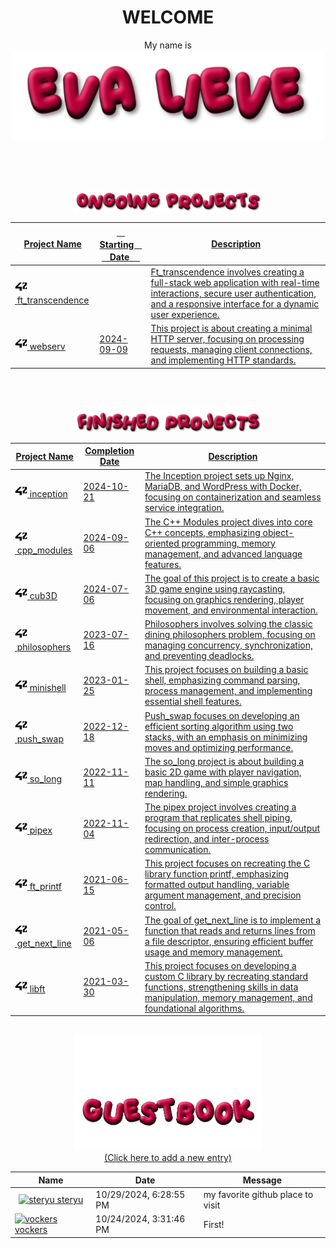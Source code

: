 <!-- Welcome text -->
<div align="center">
<h1>WELCOME</h1>
  My name is
</div>


<!-- PNG -->
<div align="center">
  <a href="https://github.com/evalieve">
    <img src="https://raw.githubusercontent.com/evalieve/evalieve/main/img/Eva-lieve.png" alt="Eva Lieve" width="500px" />
  </a>
</div>

<br><br><br>

<!-- PNG -->
<div align="center">
  <a href="https://github.com/evalieve">
  <img src="https://raw.githubusercontent.com/evalieve/evalieve/main/img/Ongoing-Projects.png" alt="Eva Lieve" width="300px" />
</div>
<!-- Finished Projects Table -->
<div align="center">

| Project Name |ㅤ StartingㅤㅤDate ㅤ| Description |
|---|---|---|
|[<img src="https://raw.githubusercontent.com/evalieve/evalieve/main/img/42.jpg" width="20px"/>](https://www.42network.org/)&nbsp;[ft_transcendence](https://github.com/evalieve/ft_transcendence) |  | Ft_transcendence involves creating a full-stack web application with real-time interactions, secure user authentication, and a responsive interface for a dynamic user experience. |
| [<img src="https://raw.githubusercontent.com/evalieve/evalieve/main/img/42.jpg" width="20px"/>](https://www.42network.org/)&nbsp;[webserv](https://github.com/evalieve/webserv) | 2024-09-09 | This project is about creating a minimal HTTP server, focusing on processing requests, managing client connections, and implementing HTTP standards. |

</div>



<br><br>

<!-- PNG -->
<div align="center">
  <a href="https://github.com/evalieve">
  <img src="https://raw.githubusercontent.com/evalieve/evalieve/main/img/Finished-Projects.png" alt="Eva Lieve" width="300px" />
</div>
<!-- Finished Projects Table -->
<div align="center">

| Project Name | Completion Date | Description |
|---|---|---|
| [<img src="https://raw.githubusercontent.com/evalieve/evalieve/main/img/42.jpg" width="20px"/>](https://www.42network.org/)&nbsp;[inception](https://github.com/evalieve/cpp_modules) | 2024-10-21 | The Inception project sets up Nginx, MariaDB, and WordPress with Docker, focusing on containerization and seamless service integration. |
| [<img src="https://raw.githubusercontent.com/evalieve/evalieve/main/img/42.jpg" width="20px"/>](https://www.42network.org/)&nbsp;[cpp_modules](https://github.com/evalieve/cpp_modules) | 2024-09-06 | The C++ Modules project dives into core C++ concepts, emphasizing object-oriented programming, memory management, and advanced language features. |
| [<img src="https://raw.githubusercontent.com/evalieve/evalieve/main/img/42.jpg" width="20px"/>](https://www.42network.org/)&nbsp;[cub3D](https://github.com/evalieve/cub3D) | 2024-07-06 | The goal of this project is to create a basic 3D game engine using raycasting, focusing on graphics rendering, player movement, and environmental interaction. |
| [<img src="https://raw.githubusercontent.com/evalieve/evalieve/main/img/42.jpg" width="20px"/>](https://www.42network.org/)&nbsp;[philosophers](https://github.com/evalieve/philosophers) | 2023-07-16 | Philosophers involves solving the classic dining philosophers problem, focusing on managing concurrency, synchronization, and preventing deadlocks. |
| [<img src="https://raw.githubusercontent.com/evalieve/evalieve/main/img/42.jpg" width="20px"/>](https://www.42network.org/)&nbsp;[minishell](https://github.com/evalieve/minishell) | 2023-01-25 | This project focuses on building a basic shell, emphasizing command parsing, process management, and implementing essential shell features. |
| [<img src="https://raw.githubusercontent.com/evalieve/evalieve/main/img/42.jpg" width="20px"/>](https://www.42network.org/)&nbsp;[push_swap](https://github.com/evalieve/push_swap) | 2022-12-18 | Push_swap focuses on developing an efficient sorting algorithm using two stacks, with an emphasis on minimizing moves and optimizing performance. |
| [<img src="https://raw.githubusercontent.com/evalieve/evalieve/main/img/42.jpg" width="20px"/>](https://www.42network.org/)&nbsp;[so_long](https://github.com/evalieve/so_long) | 2022-11-11 | The so_long project is about building a basic 2D game with player navigation, map handling, and simple graphics rendering. |
| [<img src="https://raw.githubusercontent.com/evalieve/evalieve/main/img/42.jpg" width="20px"/>](https://www.42network.org/)&nbsp;[pipex](https://github.com/evalieve/pipex) | 2022-11-04 | The pipex project involves creating a program that replicates shell piping, focusing on process creation, input/output redirection, and inter-process communication. |
| [<img src="https://raw.githubusercontent.com/evalieve/evalieve/main/img/42.jpg" width="20px"/>](https://www.42network.org/)&nbsp;[ft_printf](https://github.com/evalieve/ft_printf) | 2021-06-15 | This project focuses on recreating the C library function printf, emphasizing formatted output handling, variable argument management, and precision control. |
| [<img src="https://raw.githubusercontent.com/evalieve/evalieve/main/img/42.jpg" width="20px"/>](https://www.42network.org/)&nbsp;[get_next_line](https://github.com/evalieve/get_next_line) | 2021-05-06 | The goal of get_next_line is to implement a function that reads and returns lines from a file descriptor, ensuring efficient buffer usage and memory management. |
| [<img src="https://raw.githubusercontent.com/evalieve/evalieve/main/img/42.jpg" width="20px"/>](https://www.42network.org/)&nbsp;[libft](https://github.com/evalieve/libft) | 2021-03-30 | This project focuses on developing a custom C library by recreating standard functions, strengthening skills in data manipulation, memory management, and foundational algorithms. |

</div>

<br>

<!-- GIF -->
<div align="center">
  <a href="https://github.com/evalieve/evalieve/issues/1">
  <img src="https://raw.githubusercontent.com/evalieve/evalieve/main/img/guestbook.gif" alt="Guestbook" width="300px" />
</div>

<!-- Link to the action/issue page -->
<div align="center">
  <a href="https://github.com/evalieve/evalieve/issues/1">
    (Click here to add a new entry)
  </a>
</div>

<!-- Guestbook -->
<div align='center'>

| Name | Date | Message |
|---|---|---|
| <div style="display: flex; align-items: center; justify-content: center; height: 100%;"> <a href="https://github.com/steryu"><img width="24" src="https://avatars.githubusercontent.com/u/95487148?s=24&v=4" alt="steryu" /> steryu</a> </div> | 10/29/2024, 6:28:55 PM | my favorite github place to visit |
| <div style="display: flex; align-items: center; justify-content: center; height: 100%;"> <a href="https://github.com/vockers"><img width="24" src="https://avatars.githubusercontent.com/u/76734915?s=24&u=9f3042f098dd8059657bc0d2a790d1ebc9714b55&v=4" alt="vockers" /> vockers</a> </div> | 10/24/2024, 3:31:46 PM | First! |
<!-- /Guestbook -->
</div>
